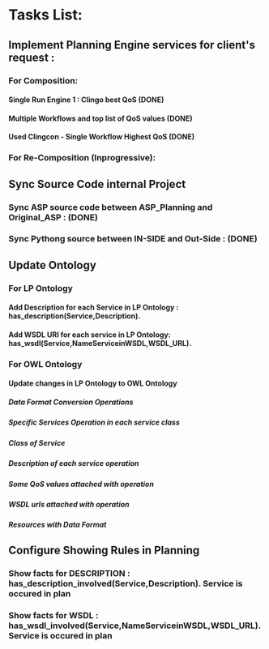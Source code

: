# Tasks List:
## Implement Planning Engine services for client's request :
### For Composition:
#### Single Run Engine 1 : Clingo best QoS (DONE)
#### Multiple Workflows and top list of QoS values (DONE)
#### Used Clingcon - Single Workflow Highest QoS (DONE)

### For Re-Composition (Inprogressive):

## Sync Source Code internal Project
### Sync ASP source code between ASP_Planning and Original_ASP : (DONE)

### Sync Pythong source between IN-SIDE and Out-Side : (DONE)

## Update Ontology
### For LP Ontology
#### Add Description for each Service in LP Ontology : has_description(Service,Description).
#### Add WSDL URI for each service in LP Ontology: has_wsdl(Service,NameServiceinWSDL,WSDL_URL).
### For OWL Ontology
#### Update changes in LP Ontology to OWL Ontology
##### Data Format Conversion Operations 
##### Specific Services Operation in each service class
##### Class of Service
##### Description of each service operation
##### Some QoS values attached with operation
##### WSDL urls attached with operation
##### Resources with Data Format

## Configure Showing Rules in Planning 
### Show facts for DESCRIPTION : has_description_involved(Service,Description). Service is occured in plan
### Show facts for WSDL : has_wsdl_involved(Service,NameServiceinWSDL,WSDL_URL). Service is occured in plan